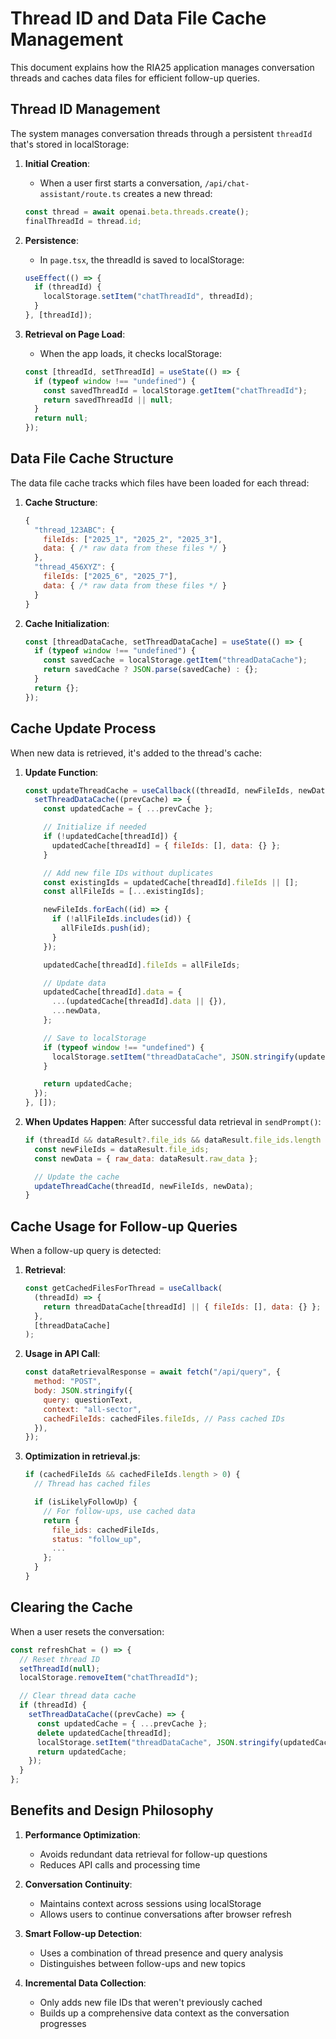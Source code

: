 # Thread ID and Data File Cache Management

This document explains how the RIA25 application manages conversation threads and caches data files for efficient follow-up queries.

## Thread ID Management

The system manages conversation threads through a persistent `threadId` that's stored in localStorage:

1. **Initial Creation**:

   - When a user first starts a conversation, `/api/chat-assistant/route.ts` creates a new thread:

   ```typescript
   const thread = await openai.beta.threads.create();
   finalThreadId = thread.id;
   ```

2. **Persistence**:

   - In `page.tsx`, the threadId is saved to localStorage:

   ```javascript
   useEffect(() => {
     if (threadId) {
       localStorage.setItem("chatThreadId", threadId);
     }
   }, [threadId]);
   ```

3. **Retrieval on Page Load**:
   - When the app loads, it checks localStorage:
   ```javascript
   const [threadId, setThreadId] = useState(() => {
     if (typeof window !== "undefined") {
       const savedThreadId = localStorage.getItem("chatThreadId");
       return savedThreadId || null;
     }
     return null;
   });
   ```

## Data File Cache Structure

The data file cache tracks which files have been loaded for each thread:

1. **Cache Structure**:

   ```javascript
   {
     "thread_123ABC": {
       fileIds: ["2025_1", "2025_2", "2025_3"],
       data: { /* raw data from these files */ }
     },
     "thread_456XYZ": {
       fileIds: ["2025_6", "2025_7"],
       data: { /* raw data from these files */ }
     }
   }
   ```

2. **Cache Initialization**:
   ```javascript
   const [threadDataCache, setThreadDataCache] = useState(() => {
     if (typeof window !== "undefined") {
       const savedCache = localStorage.getItem("threadDataCache");
       return savedCache ? JSON.parse(savedCache) : {};
     }
     return {};
   });
   ```

## Cache Update Process

When new data is retrieved, it's added to the thread's cache:

1. **Update Function**:

   ```javascript
   const updateThreadCache = useCallback((threadId, newFileIds, newData) => {
     setThreadDataCache((prevCache) => {
       const updatedCache = { ...prevCache };

       // Initialize if needed
       if (!updatedCache[threadId]) {
         updatedCache[threadId] = { fileIds: [], data: {} };
       }

       // Add new file IDs without duplicates
       const existingIds = updatedCache[threadId].fileIds || [];
       const allFileIds = [...existingIds];

       newFileIds.forEach((id) => {
         if (!allFileIds.includes(id)) {
           allFileIds.push(id);
         }
       });

       updatedCache[threadId].fileIds = allFileIds;

       // Update data
       updatedCache[threadId].data = {
         ...(updatedCache[threadId].data || {}),
         ...newData,
       };

       // Save to localStorage
       if (typeof window !== "undefined") {
         localStorage.setItem("threadDataCache", JSON.stringify(updatedCache));
       }

       return updatedCache;
     });
   }, []);
   ```

2. **When Updates Happen**:
   After successful data retrieval in `sendPrompt()`:
   ```javascript
   if (threadId && dataResult?.file_ids && dataResult.file_ids.length > 0) {
     const newFileIds = dataResult.file_ids;
     const newData = { raw_data: dataResult.raw_data };

     // Update the cache
     updateThreadCache(threadId, newFileIds, newData);
   }
   ```

## Cache Usage for Follow-up Queries

When a follow-up query is detected:

1. **Retrieval**:

   ```javascript
   const getCachedFilesForThread = useCallback(
     (threadId) => {
       return threadDataCache[threadId] || { fileIds: [], data: {} };
     },
     [threadDataCache]
   );
   ```

2. **Usage in API Call**:

   ```javascript
   const dataRetrievalResponse = await fetch("/api/query", {
     method: "POST",
     body: JSON.stringify({
       query: questionText,
       context: "all-sector",
       cachedFileIds: cachedFiles.fileIds, // Pass cached IDs
     }),
   });
   ```

3. **Optimization in retrieval.js**:
   ```javascript
   if (cachedFileIds && cachedFileIds.length > 0) {
     // Thread has cached files

     if (isLikelyFollowUp) {
       // For follow-ups, use cached data
       return {
         file_ids: cachedFileIds,
         status: "follow_up",
         ...
       };
     }
   }
   ```

## Clearing the Cache

When a user resets the conversation:

```javascript
const refreshChat = () => {
  // Reset thread ID
  setThreadId(null);
  localStorage.removeItem("chatThreadId");

  // Clear thread data cache
  if (threadId) {
    setThreadDataCache((prevCache) => {
      const updatedCache = { ...prevCache };
      delete updatedCache[threadId];
      localStorage.setItem("threadDataCache", JSON.stringify(updatedCache));
      return updatedCache;
    });
  }
};
```

## Benefits and Design Philosophy

1. **Performance Optimization**:

   - Avoids redundant data retrieval for follow-up questions
   - Reduces API calls and processing time

2. **Conversation Continuity**:

   - Maintains context across sessions using localStorage
   - Allows users to continue conversations after browser refresh

3. **Smart Follow-up Detection**:

   - Uses a combination of thread presence and query analysis
   - Distinguishes between follow-ups and new topics

4. **Incremental Data Collection**:
   - Only adds new file IDs that weren't previously cached
   - Builds up a comprehensive data context as the conversation progresses
